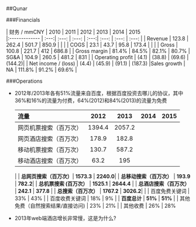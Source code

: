 ##Qunar


###Financials

| 财务 / mmCNY  | 2010 | 2011  | 2012 | 2013 | 2014 | 2015  
|:------------- | :---:| :---: | :---: | :---:| :---: | :---: | :---: |
| Revenue | 123.8 | 262.4 | 501.7 | 850.9 | | | 
| COGS | 23.1 | 43.7 | 95.8 | 173.4 | | |
| Gross | 100.8 | 221.7 | 412 | 686.8 |
| Gross margin |  81.4% | 84.5% | 82.1% | 80.7% 
| SG&A | 104.9 | 260.5 | 481.2 | 831 |
| Operating profit | (4.1) | (38.8) | (69.6) | (144.2)|
| Net income / (loss) | (4.4) | (45.9) | (91.1) | (187.3)
|Sales growth | NA | 111.8% | 91.2% | 69.6% |

###Operations

- 2012年/2013年各有51%流量来自百度，根据百度投资去哪儿的协议，其中36%和16%的流量为付费，64%(2012)和84%(2013)的流量为免费

	| 流量 | 2012 | 2013 | 2014 | 2015 |
	| :---| :---: | :---: | :---:| ---:|
	| 网页机票搜索（百万次）| 1394.4 | 2057.2 |
	| 网页酒店搜索（百万次）| 178.9 | 182.8|
	| 移动机票搜索（百万次）| 130.7 | 587.2 |
	| 移动酒店搜索（百万次）| 63.2 | 195|
	| 
	| **总网页搜索（百万次）**| **1573.3** | **2240.0**| 
	| **总移动搜索（百万次）** | **193.9** | **782.2**|
	| **总机票搜索 (百万次）** | **1525.1** | **2644.4** |
	| **总酒店搜索（百万次）** | **242.1** | **377.8** |
	| **总搜索（百万次）** | **1767.2** | **3026.2**|
	|
	| 百度免费关键词 | 33% | 43% | 
	| 百度收费关键词 | 18% | 9% |
	| **百度总计** | **51%** | **51%** | 
	| 其他免费（自然搜索结果/直接访问) | 23% |  21% | 
	| 其他收费 | 26% | 28% 
	
	
- 2013年web端酒店增长非常慢，这是为什么?


